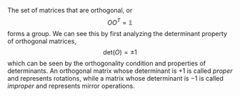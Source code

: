 The set of matrices that are orthogonal, or 
$$
O O^T = \mathbb{1}
$$
forms a group. We can see this by first analyzing the determinant property of orthogonal matrices,
$$
\text{det}(O) = \pm 1
$$
which can be seen by the orthogonality condition and properties of determinants. An orthogonal matrix whose determinant is $+1$ is called _proper_ and represents rotations, while a matrix whose determinant is $-1$ is called _improper_ and represents mirror operations.  